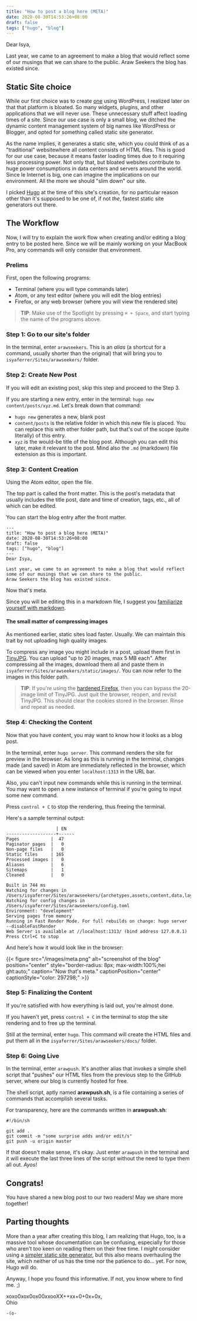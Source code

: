 ```yaml
---
title: "How to post a blog here (META)"
date: 2020-08-30T14:53:26+08:00
draft: false
tags: ["hugo", "blog"]
---
```


Dear Isya,

Last year, we came to an agreement to make a blog that would reflect some of our musings that we can share to the public.
Araw Seekers the blog has existed since.

## Static Site choice

While our first choice was to create [one](https://arawseekers.wordpress.com/) using WordPress, I realized later on that that platform is bloated.
So many widgets, plugins, and other applications that we will never use.
These unnecessary stuff affect loading times of a site. 
Since our use case is only a small blog, we ditched the dynamic content management system of big names like WordPress or Blogger, and opted for something called static site generator.

As the name implies, it generates a static site, which you could think of as a "traditional" websitewhere all content consists of HTML files.
This is good for our use case, because it means faster loading times due to it requiring less processing power.
Not only that, but bloated websites contribute to huge power consumptions in data centers and servers around the world. 
Since le Internet is big, one can imagine the implications on our environment. 
All the more we should "slim down" our site. 

I picked [Hugo](https://gohugo.io) at the time of this site's creation, for no particular reason other than it's supposed to be one of, if not *the*, fastest static site generators out there.

## The Workflow

Now, I will try to explain the work flow when creating and/or editing a blog entry to be posted here.
Since we will be mainly working on your MacBook Pro, any commands will only consider that environment.

### Prelims
First, open the following programs:
- Terminal (where you will type commands later)
- Atom, or any text editor (where you will edit the blog entries)
- Firefox, or any web browser (where you will view the rendered site)

> **TIP**: Make use of the Spotlight by pressing `⌘ + Space`, and start typing the name of the programs above.

### Step 1: Go to our site's folder

In the terminal, enter `arawseekers`.
This is an *alias* (a shortcut for a command, usually shorter than the original) that will bring you to `isyaferrer/Sites/arawseekers/` folder. 

### Step 2: Create New Post

If you will edit an existing post, skip this step and proceed to the Step 3.

If you are starting a new entry, enter in the terminal: `hugo new content/posts/xyz.md`.
Let's break down that command:
- `hugo new` generates a new, blank post
- `content/posts` is the relative folder in which this new file is placed. You can replace this with other folder path, but that's out of the scope (quite literally) of this entry.
- `xyz` is the would-be title of the blog post. Although you can edit this later, make it relevant to the post. Mind also the `.md` (markdown) file extension as this is important.

### Step 3: Content Creation

Using the Atom editor, open the file.

The top part is called the front matter.
This is the post's metadata that usually includes the title post, date and time of creation, tags, etc., all of which can be edited.

You can start the blog entry after the front matter.

	---
	title: "How to post a blog here (META)"
	date: 2020-08-30T14:53:26+08:00
	draft: false
	tags: ["hugo", "blog"]
	---
	Dear Isya,
	
	Last year, we came to an agreement to make a blog that would reflect some of our musings that we can share to the public.
	Araw Seekers the blog has existed since.


Now that's meta.

Since you will be editing this in a markdown file, I suggest you [familiarize yourself with markdown](https://www.markdownguide.org/cheat-sheet).

#### The small matter of compressing images

As mentioned earlier, static sites load faster. 
Usually. 
We can maintain this trait by not uploading high quality images.

To compress any image you might include in a post, upload them first in [TinyJPG](https://tinyjpg.com).
You can upload "up to 20 images, max 5 MB each". 
After compressing all the images, download them all and paste them in `isyaferrer/Sites/arawseekers/static/images/`.
You can now refer to the images in this folder path.

>**TIP**: If you're using the [hardened Firefox](https://www.privacytools.io/browsers/#addons), then you can bypass the 20-image limit of TinyJPG.
Just quit the browser, reopen, and revisit TinyJPG.
This should clear the cookies stored in the browser.
Rinse and repeat as needed.

### Step 4: Checking the Content

Now that you have content, you may want to know how it looks as a blog post.

In the terminal, enter `hugo server`.
This command renders the site for preview in the browser.
As long as this is running in the terminal, changes made (and saved) in Atom are immediately reflected in the browser, which can be viewed when you enter `localhost:1313` in the URL bar.

Also, you can't input new commands while this is running in the terminal.
You may want to open a new instance of terminal if you're going to input some new command.

Press `control + C` to stop the rendering, thus freeing the terminal.

Here's a sample terminal output:

	                   | EN   
	-------------------+------
  	Pages            |  47  
  	Paginator pages  |   0  
  	Non-page files   |   0  
  	Static files     | 165  
  	Processed images |   0  
  	Aliases          |   6  
  	Sitemaps         |   1  
  	Cleaned          |   0  
	
	Built in 744 ms
	Watching for changes in /Users/isyaferrer/Sites/arawseekers/{archetypes,assets,content,data,layouts,static,themes}
	Watching for config changes in /Users/isyaferrer/Sites/arawseekers/config.toml
	Environment: "development"
	Serving pages from memory
	Running in Fast Render Mode. For full rebuilds on change: hugo server --disableFastRender
	Web Server is available at //localhost:1313/ (bind address 127.0.0.1)
	Press Ctrl+C to stop

And here's how it would look like in the browser:

{{< figure src="/images/meta.png" alt="screenshot of the blog" position="center" style="border-radius: 8px; max-width:100%;hei    ght:auto;" caption="Now that's meta." captionPosition="center" captionStyle="color: 297298;" >}}

### Step 5: Finalizing the Content

If you're satisfied with how everything is laid out, you're almost done.

If you haven't yet, press `control + C` in the terminal to stop the site rendering and to free up the terminal.

Still at the terminal, enter `hugo`.
This command will create the HTML files and put them all in the `isyaferrer/Sites/arawseekers/docs/` folder.

### Step 6: Going Live

In the terminal, enter `arawpush`. 
It's another alias that invokes a simple shell script that "pushes" our HTML files from the previous step to the GitHub server, where our blog is currently hosted for free.

The shell script, aptly named **arawpush.sh**, is a file containing a series of commands that accomplish several tasks.

For transparency, here are the commands written in **arawpush.sh**:

	#!/bin/sh

	git add .
	git commit -m "some surprise adds and/or edit/s"
	git push -u origin master


If that doesn't make sense, it's okay. Just enter `arawpush` in the terminal and it will execute the last three lines of the script without the need to type them all out. *Ayos!*

## Congrats!

You have shared a new blog post to our two readers!
May we share more together!

## Parting thoughts

More than a year after creating this blog, I am realizing that Hugo, too, is a massive tool whose documentation can be confusing, especially for those who aren't too keen on reading them on their free time.
I *might* consider using a [simpler static site generator](https://www.romanzolotarev.com/ssg.html), but this also means overhauling the site, which neither of us has the time nor the patience to do... yet.
For now, Hugo will do.

Anyway, I hope you found this informative.
If not, you know where to find me. ;)

xoxo0xox0ox00xxooXX++xx+0+0x+0x,  
Ohio

`-(o-`
